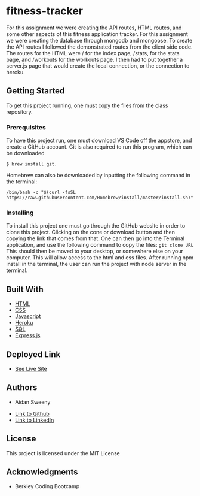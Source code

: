 # fitness-tracker
For this assignment we were creating the API routes, HTML routes, and some other aspects of this fitness application tracker. For this assignment we were creating the database through mongodb and mongoose. To create the API routes I followed the demonstrated routes from the client side code. The routes for the HTML were / for the index page, /stats, for the stats page, and /workouts for the workouts page. I then had to put together a server.js page that would create the local connection, or the connection to heroku.

## Getting Started

To get this project running, one must copy the files from the class repository.

### Prerequisites

To have this project run, one must download VS Code off the appstore, and create a GitHub account. Git is also required to run this program, which can be downloaded 

```
$ brew install git. 
```
Homebrew can also be downloaded by inputting the following command in the terminal:
```
/bin/bash -c "$(curl -fsSL https://raw.githubusercontent.com/Homebrew/install/master/install.sh)"
```

### Installing

To install this project one must go through the GitHub website in order to clone this project. Clicking on the cone or download button and then copying the link that comes from that. One can then go into the Terminal application, and use the following command to copy the files:
`
git clone URL
`
This should then be moved to your desktop, or somewhere else on your computer. This will allow access to the html and css files. After running npm install in the terminal, the user can run the project with node server in the terminal.

## Built With

* [HTML](https://developer.mozilla.org/en-US/docs/Web/HTML)
* [CSS](https://developer.mozilla.org/en-US/docs/Web/CSS)
* [Javascript](https://developer.mozilla.org/en-US/docs/Web/JavaScript)
* [Heroku](https://devcenter.heroku.com/categories/reference)
* [SQL](https://dev.mysql.com/doc/)
* [Express.js](https://expressjs.com/)

## Deployed Link

* [See Live Site](https://damp-brook-93467.herokuapp.com/projects)

## Authors

* Aidan Sweeny

- [Link to Github](https://github.com/AidanSweeny)
- [Link to LinkedIn](https://www.linkedin.com/in/aidan-sweeny-81075030/)

## License

This project is licensed under the MIT License 

## Acknowledgments

* Berkley Coding Bootcamp




